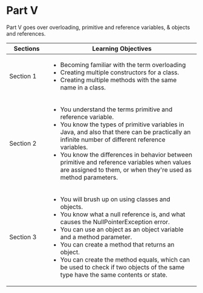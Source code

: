 # Part V
Part V goes over overloading, primitive and reference variables, & objects and references.

⠀Sections⠀                | Learning Objectives |
------------------------- | ------------------- |
 Section 1 | <ul><li>Becoming familiar with the term overloading</li><li>Creating multiple constructors for a class.</li><li>Creating multiple methods with the same name in a class.</li></ul>
 Section 2 | <ul><li>You understand the terms primitive and reference variable.</li><li>You know the types of primitive variables in Java, and also that there can be practically an infinite number of different reference variables.</li><li>You know the differences in behavior between primitive and reference variables when values are assigned to them, or when they're used as method parameters.</li></ul>
 Section 3 | <ul><li>You will brush up on using classes and objects.</li><li>You know what a null reference is, and what causes the NullPointerException error.</li><li>You can use an object as an object variable and a method parameter.</li><li>You can create a method that returns an object.</li><li>You can create the method equals, which can be used to check if two objects of the same type have the same contents or state.</li></ul>
